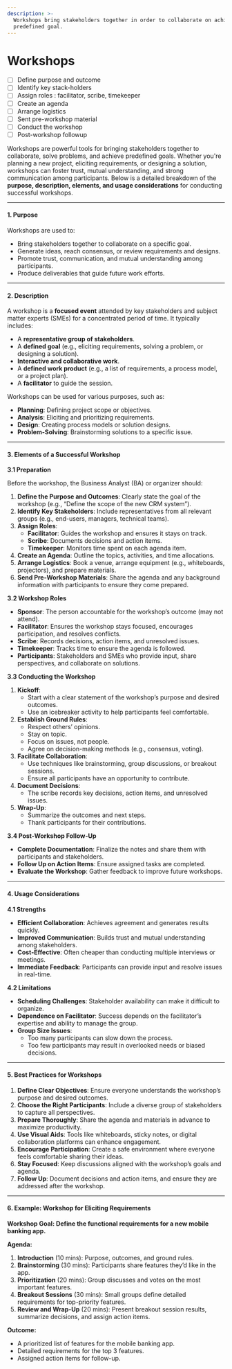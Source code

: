 ```yaml
---
description: >-
  Workshops bring stakeholders together in order to collaborate on achieving a
  predefined goal.
---
```


# Workshops

* [ ] Define purpose and outcome
* [ ] Identify key stack-holders
* [ ] Assign roles : facilitator, scribe, timekeeper
* [ ] Create an agenda
* [ ] Arrange logistics&#x20;
* [ ] Sent pre-workshop material
* [ ] Conduct the workshop
* [ ] Post-workshop followup

Workshops are powerful tools for bringing stakeholders together to collaborate, solve problems, and achieve predefined goals. Whether you're planning a new project, eliciting requirements, or designing a solution, workshops can foster trust, mutual understanding, and strong communication among participants. Below is a detailed breakdown of the **purpose, description, elements, and usage considerations** for conducting successful workshops.

***

#### **1. Purpose**

Workshops are used to:

* Bring stakeholders together to collaborate on a specific goal.
* Generate ideas, reach consensus, or review requirements and designs.
* Promote trust, communication, and mutual understanding among participants.
* Produce deliverables that guide future work efforts.

***

#### **2. Description**

A workshop is a **focused event** attended by key stakeholders and subject matter experts (SMEs) for a concentrated period of time. It typically includes:

* A **representative group of stakeholders**.
* A **defined goal** (e.g., eliciting requirements, solving a problem, or designing a solution).
* **Interactive and collaborative work**.
* A **defined work product** (e.g., a list of requirements, a process model, or a project plan).
* A **facilitator** to guide the session.

Workshops can be used for various purposes, such as:

* **Planning**: Defining project scope or objectives.
* **Analysis**: Eliciting and prioritizing requirements.
* **Design**: Creating process models or solution designs.
* **Problem-Solving**: Brainstorming solutions to a specific issue.

***

#### **3. Elements of a Successful Workshop**

**3.1 Preparation**

Before the workshop, the Business Analyst (BA) or organizer should:

1. **Define the Purpose and Outcomes**: Clearly state the goal of the workshop (e.g., “Define the scope of the new CRM system”).
2. **Identify Key Stakeholders**: Include representatives from all relevant groups (e.g., end-users, managers, technical teams).
3. **Assign Roles**:
   * **Facilitator**: Guides the workshop and ensures it stays on track.
   * **Scribe**: Documents decisions and action items.
   * **Timekeeper**: Monitors time spent on each agenda item.
4. **Create an Agenda**: Outline the topics, activities, and time allocations.
5. **Arrange Logistics**: Book a venue, arrange equipment (e.g., whiteboards, projectors), and prepare materials.
6. **Send Pre-Workshop Materials**: Share the agenda and any background information with participants to ensure they come prepared.

**3.2 Workshop Roles**

* **Sponsor**: The person accountable for the workshop’s outcome (may not attend).
* **Facilitator**: Ensures the workshop stays focused, encourages participation, and resolves conflicts.
* **Scribe**: Records decisions, action items, and unresolved issues.
* **Timekeeper**: Tracks time to ensure the agenda is followed.
* **Participants**: Stakeholders and SMEs who provide input, share perspectives, and collaborate on solutions.

**3.3 Conducting the Workshop**

1. **Kickoff**:
   * Start with a clear statement of the workshop’s purpose and desired outcomes.
   * Use an icebreaker activity to help participants feel comfortable.
2. **Establish Ground Rules**:
   * Respect others’ opinions.
   * Stay on topic.
   * Focus on issues, not people.
   * Agree on decision-making methods (e.g., consensus, voting).
3. **Facilitate Collaboration**:
   * Use techniques like brainstorming, group discussions, or breakout sessions.
   * Ensure all participants have an opportunity to contribute.
4. **Document Decisions**:
   * The scribe records key decisions, action items, and unresolved issues.
5. **Wrap-Up**:
   * Summarize the outcomes and next steps.
   * Thank participants for their contributions.

**3.4 Post-Workshop Follow-Up**

* **Complete Documentation**: Finalize the notes and share them with participants and stakeholders.
* **Follow Up on Action Items**: Ensure assigned tasks are completed.
* **Evaluate the Workshop**: Gather feedback to improve future workshops.

***

#### **4. Usage Considerations**

**4.1 Strengths**

* **Efficient Collaboration**: Achieves agreement and generates results quickly.
* **Improved Communication**: Builds trust and mutual understanding among stakeholders.
* **Cost-Effective**: Often cheaper than conducting multiple interviews or meetings.
* **Immediate Feedback**: Participants can provide input and resolve issues in real-time.

**4.2 Limitations**

* **Scheduling Challenges**: Stakeholder availability can make it difficult to organize.
* **Dependence on Facilitator**: Success depends on the facilitator’s expertise and ability to manage the group.
* **Group Size Issues**:
  * Too many participants can slow down the process.
  * Too few participants may result in overlooked needs or biased decisions.

***

#### **5. Best Practices for Workshops**

1. **Define Clear Objectives**: Ensure everyone understands the workshop’s purpose and desired outcomes.
2. **Choose the Right Participants**: Include a diverse group of stakeholders to capture all perspectives.
3. **Prepare Thoroughly**: Share the agenda and materials in advance to maximize productivity.
4. **Use Visual Aids**: Tools like whiteboards, sticky notes, or digital collaboration platforms can enhance engagement.
5. **Encourage Participation**: Create a safe environment where everyone feels comfortable sharing their ideas.
6. **Stay Focused**: Keep discussions aligned with the workshop’s goals and agenda.
7. **Follow Up**: Document decisions and action items, and ensure they are addressed after the workshop.

***

#### **6. Example: Workshop for Eliciting Requirements**

**Workshop Goal: Define the functional requirements for a new mobile banking app.**

**Agenda:**

1. **Introduction** (10 mins): Purpose, outcomes, and ground rules.
2. **Brainstorming** (30 mins): Participants share features they’d like in the app.
3. **Prioritization** (20 mins): Group discusses and votes on the most important features.
4. **Breakout Sessions** (30 mins): Small groups define detailed requirements for top-priority features.
5. **Review and Wrap-Up** (20 mins): Present breakout session results, summarize decisions, and assign action items.

**Outcome:**

* A prioritized list of features for the mobile banking app.
* Detailed requirements for the top 3 features.
* Assigned action items for follow-up.

